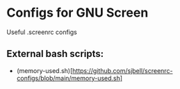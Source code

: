 # Configs for GNU Screen 
Useful .screenrc configs

## External bash scripts:
- (memory-used.sh)[https://github.com/sjbell/screenrc-configs/blob/main/memory-used.sh]
